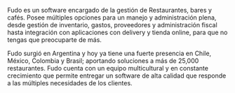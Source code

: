Fudo es un software encargado de la gestión de Restaurantes, bares y cafés. Posee múltiples opciones para un manejo y administración plena, desde gestión de inventario, gastos, proveedores y administración fiscal hasta integración con aplicaciones con delivery y tienda online, para que no tengas que preocuparte de más.

Fudo surgió en Argentina y hoy ya tiene una fuerte presencia en Chile, México, Colombia y Brasil; aportando soluciones a más de 25,000 restaurantes. Fudo cuenta con un equipo multicultural y en constante crecimiento que permite entregar un software de alta calidad que responde a las múltiples necesidades de los clientes.
